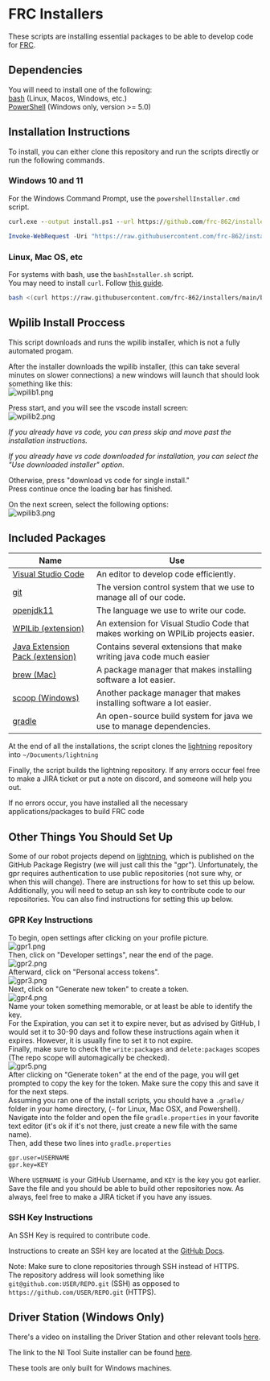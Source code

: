 # FRC Installers

These scripts are installing essential packages to be able to develop code for [FRC](https://www.firstinspires.org/robotics/frc).

## Dependencies

You will need to install one of the following:\
[bash](https://www.gnu.org/software/bash/) (Linux, Macos, Windows, etc.)\
[PowerShell](https://github.com/PowerShell/PowerShell) (Windows only, version >= 5.0)

## Installation Instructions

To install, you can either clone this repository and run the scripts directly or run the following commands.

### Windows 10 and 11

For the Windows Command Prompt, use the `powershellInstaller.cmd` script.

```cmd
curl.exe --output install.ps1 --url https://github.com/frc-862/installers/blob/main/powershellInstaller.cmd && ./install.ps1 && del ./install.ps1
```

```PowerShell
Invoke-WebRequest -Uri "https://raw.githubusercontent.com/frc-862/installers/main/powershellInstaller.ps1" -OutFile ".\install.ps1"; .\install.ps1; rm .\install.ps1
```

### Linux, Mac OS, etc

For systems with bash, use the `bashInstaller.sh` script.\
You may need to install `curl`. Follow [this guide](https://www.tecmint.com/install-curl-in-linux/).

```bash
bash <(curl https://raw.githubusercontent.com/frc-862/installers/main/bashInstaller.sh)
```

## Wpilib Install Proccess

This script downloads and runs the wpilib installer, which is not a fully automated progam.

After the installer downloads the wpilib installer, (this can take several minutes on slower connections) a new windows will launch that should look something like this:\
![wpilib1.png](https://github.com/frc-862/installers/raw/main/assets/wpilib1.png)

Press start, and you will see the vscode install screen:\
![wpilib2.png](https://github.com/frc-862/installers/raw/main/assets/wpilib2.png)

*If you already have vs code, you can press skip and move past the installation instructions.*

*If you already have vs code downloaded for installation, you can select the "Use downloaded installer" option.*

Otherwise, press "download vs code for single install."\
Press continue once the loading bar has finished.

On the next screen, select the following options:\
![wpilib3.png](https://github.com/frc-862/installers/raw/main/assets/wpilib3.png)


## Included Packages

Name | Use
--- | ---
[Visual Studio Code](https://code.visualstudio.com/) | An editor to develop code efficiently.
[git](https://git-scm.com/) | The version control system that we use to manage all of our code.
[openjdk11](https://openjdk.java.net/projects/jdk/11/) | The language we use to write our code.
[WPILib (extension)](https://wpilib.org/) | An extension for Visual Studio Code that makes working on WPILib projects easier.
[Java Extension Pack (extension)](https://marketplace.visualstudio.com/items?itemName=vscjava.vscode-java-pack) | Contains several extensions that make writing java code much easier
[brew (Mac)](https://brew.sh/) | A package manager that makes installing software a lot easier.
[scoop (Windows)](https://scoop.sh/) | Another package manager that makes installing software a lot easier.
[gradle](https://gradle.org/) | An open-source build system for java we use to manage dependencies.

At the end of all the installations, the script clones the [lightning](https://github.com/frc-862/lightning) repository into `~/Documents/lightning`

Finally, the script builds the lightning repository. If any errors occur feel free to make a JIRA ticket or put a note on discord, and someone will help you out.

If no errors occur, you have installed all the necessary applications/packages to build FRC code

## Other Things You Should Set Up

Some of our robot projects depend on [lightning](https://github.com/frc-862/lightning), which is published on the GitHub Package Registry (we will just call this the "gpr"). Unfortunately, the gpr requires authentication to use public repositories (not sure why, or when this will change). There are instructions for how to set this up below.\
Additionally, you will need to setup an ssh key to contribute code to our repositories. You can also find instructions for setting this up below.

### GPR Key Instructions

To begin, open settings after clicking on your profile picture.\
![gpr1.png](https://github.com/frc-862/installers/raw/main/assets/gpr1.png)\
Then, click on "Developer settings", near the end of the page.\
![gpr2.png](https://github.com/frc-862/installers/raw/main/assets/gpr2.png)\
Afterward, click on "Personal access tokens".\
![gpr3.png](https://github.com/frc-862/installers/raw/main/assets/gpr3.png)\
Next, click on "Generate new token" to create a token.\
![gpr4.png](https://github.com/frc-862/installers/raw/main/assets/gpr4.png)\
Name your token something memorable, or at least be able to identify the key.\
For the Expiration, you can set it to expire never, but as advised by GitHub, I would set it to 30-90 days and follow these instructions again when it expires. However, it is usually fine to set it to not expire.\
Finally, make sure to check the `write:packages` and `delete:packages` scopes (The repo scope will automagically be checked).\
![gpr5.png](https://github.com/frc-862/installers/raw/main/assets/gpr5.png)\
After clicking on "Generate token" at the end of the page, you will get prompted to copy the key for the token. Make sure the copy this and save it for the next steps.\
Assuming you ran one of the install scripts, you should have a `.gradle/` folder in your home directory, (`~` for Linux, Mac OSX, and Powershell).\
Navigate into the folder and open the file `gradle.properties` in your favorite text editor (it's ok if it's not there, just create a new file with the same name).\
Then, add these two lines into `gradle.properties`

```properties
gpr.user=USERNAME
gpr.key=KEY
```

Where `USERNAME` is your GitHub Username, and `KEY` is the key you got earlier.\
Save the file and you should be able to build other repositories now. As always, feel free to make a JIRA ticket if you have any issues.

### SSH Key Instructions

An SSH Key is required to contribute code.

Instructions to create an SSH key are located at the [GitHub Docs](https://docs.github.com/en/github/authenticating-to-github/connecting-to-github-with-ssh/about-ssh).  

Note: Make sure to clone repositories through SSH instead of HTTPS.\
The repository address will look something like `git@github.com:USER/REPO.git` (SSH) as opposed to `https://github.com/USER/REPO.git` (HTTPS).

## Driver Station (Windows Only)

There's a video on installing the Driver Station and other relevant tools [here](https://drive.google.com/file/d/161bp7iFEciRYEJMP1MONmpF_pKdheI-W/view).

The link to the NI Tool Suite installer can be found [here](https://www.ni.com/en-us/support/downloads/drivers/download.frc-game-tools.html#369633).

These tools are only built for Windows machines.
